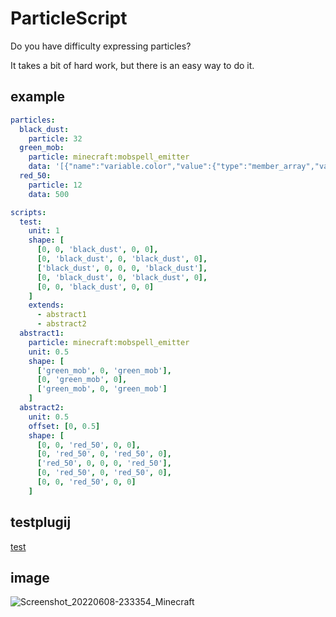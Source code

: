 # ParticleScript
Do you have difficulty expressing particles?

It takes a bit of hard work, but there is an easy way to do it.

## example
```YAML
particles:
  black_dust:
    particle: 32
  green_mob:
    particle: minecraft:mobspell_emitter
    data: '[{"name":"variable.color","value":{"type":"member_array","value":[{"name":".r","value":{"type":"float","value":0}},{"name":".g","value":{"type":"float","value":1}},{"name":".b","value":{"type":"float","value":0}},{"name":".a","value":{"type":"float","value":1}}]}}]'
  red_50:
    particle: 12
    data: 500

scripts:
  test:
    unit: 1
    shape: [
      [0, 0, 'black_dust', 0, 0], 
      [0, 'black_dust', 0, 'black_dust', 0],
      ['black_dust', 0, 0, 0, 'black_dust'],
      [0, 'black_dust', 0, 'black_dust', 0],
      [0, 0, 'black_dust', 0, 0]
    ]
    extends:
      - abstract1
      - abstract2
  abstract1:
    particle: minecraft:mobspell_emitter
    unit: 0.5
    shape: [
      ['green_mob', 0, 'green_mob'],
      [0, 'green_mob', 0],
      ['green_mob', 0, 'green_mob']
    ]
  abstract2:
    unit: 0.5
    offset: [0, 0.5]
    shape: [
      [0, 0, 'red_50', 0, 0], 
      [0, 'red_50', 0, 'red_50', 0],
      ['red_50', 0, 0, 0, 'red_50'],
      [0, 'red_50', 0, 'red_50', 0],
      [0, 0, 'red_50', 0, 0]
    ]
```

## testplugij
[test](https://github.com/sky-min/ParticleScriptTest)

## image
![Screenshot_20220608-233354_Minecraft](https://user-images.githubusercontent.com/81374952/172644243-424f5876-140f-4016-8d39-46116fe9e3f5.jpg)